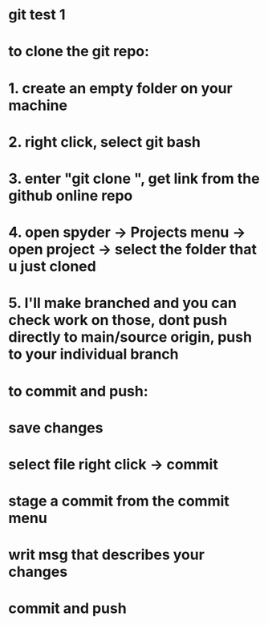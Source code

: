 # git test 1 
# to clone the git repo: 
# 1. create an empty folder on your machine
# 2. right click, select git bash 
# 3. enter "git clone <repo link>", get link from the github online repo 
# 4. open spyder -> Projects menu -> open project  -> select the folder that u just cloned
# 5. I'll make branched and you can check work on those, dont push directly to main/source origin,  push to your individual branch 


# to commit and push: 
# save changes
# select file right click -> commit 
# stage a commit from the commit menu 
# writ msg that describes  your changes 
# commit and push 
